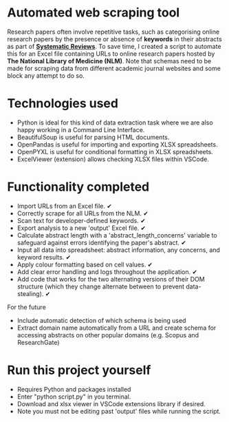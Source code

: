 # Automated web scraping tool

Research papers often involve repetitive tasks, such as categorising online research papers by the presence or absence of **keywords** in their abstracts as part of **[Systematic Reviews](https://library-guides.ucl.ac.uk/systematic-reviews/what)**. To save time, I created a script to automate this for an Excel file containing URLs to online research papers hosted by **The National Library of Medicine (NLM)**. Note that schemas need to be made for scraping data from different academic journal websites and some block any attempt to do so. 

# Technologies used

- Python is ideal for this kind of data extraction task where we are also happy working in a Command Line Interface.
- BeautifulSoup is useful for parsing HTML documents.
- OpenPandas is useful for importing and exporting XLSX spreadsheets.
- OpenPYXL is useful for conditional formatting in XLSX spreadsheets.
- ExcelViewer (extension) allows checking XLSX files within VSCode.

# Functionality completed

- Import URLs from an Excel file. ✔
- Correctly scrape for all URLs from the NLM. ✔
- Scan text for developer-defined keywords. ✔
- Export analysis to a new 'output' Excel file. ✔ 
- Calculate abstract length with a 'abstract_length_concerns' variable to safeguard against errors identifying the paper's abstract. ✔
- Input all data into spreadsheet: abstract information, any concerns, and keyword results. ✔
- Apply colour formatting based on cell values. ✔
- Add clear error handling and logs throughout the application. ✔
- Add code that works for the two alternating versions of their DOM structure (which they change alternate between to prevent data-stealing). ✔

For the future

- Include automatic detection of which schema is being used
- Extract domain name automatically from a URL and create schema for accessing abstracts on other popular domains (e.g. Scopus and ResearchGate)

# Run this project yourself

- Requires Python and packages installed
- Enter "python script.py" in you terminal.
- Download and xlsx viewer in VSCode extensions library if desired.
- Note you must not be editing past 'output' files while running the script.
